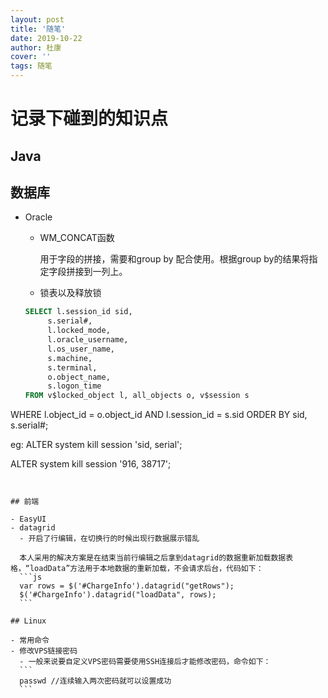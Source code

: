 ```yaml
---
layout: post
title: '随笔'
date: 2019-10-22
author: 杜康
cover: ''
tags: 随笔
---
```


# 记录下碰到的知识点

## Java


## 数据库

- Oracle
  - WM_CONCAT函数

    用于字段的拼接，需要和group by 配合使用。根据group by的结果将指定字段拼接到一列上。

  - 锁表以及释放锁

  ```sql
  SELECT l.session_id sid,
       s.serial#,
       l.locked_mode,
       l.oracle_username,
       l.os_user_name,
       s.machine,
       s.terminal,
       o.object_name,
       s.logon_time
  FROM v$locked_object l, all_objects o, v$session s
 WHERE l.object_id = o.object_id
   AND l.session_id = s.sid
 ORDER BY sid, s.serial#;

  eg: ALTER system kill session 'sid, serial';

  ALTER system kill session '916, 38717';
  ```


## 前端

- EasyUI
  - datagrid
    - 开启了行编辑，在切换行的时候出现行数据展示错乱

    本人采用的解决方案是在结束当前行编辑之后拿到datagrid的数据重新加载数据表格，“loadData”方法用于本地数据的重新加载，不会请求后台，代码如下：
    ```js
    var rows = $('#ChargeInfo').datagrid("getRows");
    $('#ChargeInfo').datagrid("loadData", rows);
    ```

## Linux

- 常用命令
  - 修改VPS链接密码
    - 一般来说要自定义VPS密码需要使用SSH连接后才能修改密码，命令如下：
    ```
    passwd //连续输入两次密码就可以设置成功
    ```
